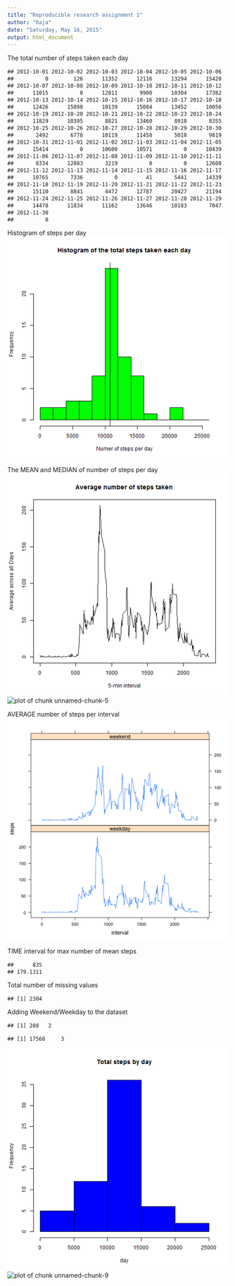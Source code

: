 ```yaml
---
title: "Reproducible research assignment 1"
author: "Raja"
date: "Saturday, May 16, 2015"
output: html_document
---
```





The total number of steps taken each day

```
## 2012-10-01 2012-10-02 2012-10-03 2012-10-04 2012-10-05 2012-10-06 
##          0        126      11352      12116      13294      15420 
## 2012-10-07 2012-10-08 2012-10-09 2012-10-10 2012-10-11 2012-10-12 
##      11015          0      12811       9900      10304      17382 
## 2012-10-13 2012-10-14 2012-10-15 2012-10-16 2012-10-17 2012-10-18 
##      12426      15098      10139      15084      13452      10056 
## 2012-10-19 2012-10-20 2012-10-21 2012-10-22 2012-10-23 2012-10-24 
##      11829      10395       8821      13460       8918       8355 
## 2012-10-25 2012-10-26 2012-10-27 2012-10-28 2012-10-29 2012-10-30 
##       2492       6778      10119      11458       5018       9819 
## 2012-10-31 2012-11-01 2012-11-02 2012-11-03 2012-11-04 2012-11-05 
##      15414          0      10600      10571          0      10439 
## 2012-11-06 2012-11-07 2012-11-08 2012-11-09 2012-11-10 2012-11-11 
##       8334      12883       3219          0          0      12608 
## 2012-11-12 2012-11-13 2012-11-14 2012-11-15 2012-11-16 2012-11-17 
##      10765       7336          0         41       5441      14339 
## 2012-11-18 2012-11-19 2012-11-20 2012-11-21 2012-11-22 2012-11-23 
##      15110       8841       4472      12787      20427      21194 
## 2012-11-24 2012-11-25 2012-11-26 2012-11-27 2012-11-28 2012-11-29 
##      14478      11834      11162      13646      10183       7047 
## 2012-11-30 
##          0
```

Histogram of steps per day
![plot of chunk unnamed-chunk-4](figure/unnamed-chunk-4-1.png) 


The MEAN and MEDIAN of number of steps per day
![plot of chunk unnamed-chunk-5](figure/unnamed-chunk-5-1.png) ![plot of chunk unnamed-chunk-5](figure/unnamed-chunk-5-2.png) 


AVERAGE number of steps per interval
![plot of chunk unnamed-chunk-6](figure/unnamed-chunk-6-1.png) 

TIME interval for max number of mean steps

```
##      835 
## 179.1311
```
Total number of missing values


```
## [1] 2304
```

Adding Weekend/Weekday to the dataset

```
## [1] 288   2
```

```
## [1] 17568     3
```

![plot of chunk unnamed-chunk-9](figure/unnamed-chunk-9-1.png) ![plot of chunk unnamed-chunk-9](figure/unnamed-chunk-9-2.png) 
